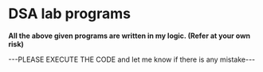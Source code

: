 # DSA lab programs 

******All the above given programs are written in my logic. (Refer at your own risk)******





---PLEASE EXECUTE THE CODE and let me know if there is any mistake---
